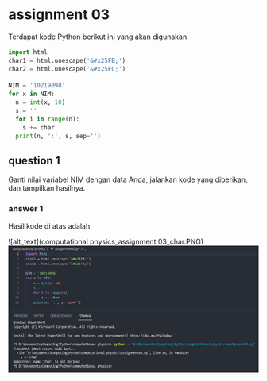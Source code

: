 # assignment 03
Terdapat kode Python berikut ini yang akan digunakan.
```python
import html
char1 = html.unescape('&#x25FB;')
char2 = html.unescape('&#x25FC;')

NIM = '10219098'
for x in NIM:
  n = int(x, 10)
  s = ''
  for i in range(n):
    s += char
  print(n, ':', s, sep='')
```

## question 1
Ganti nilai variabel NIM dengan data Anda, jalankan kode yang diberikan, dan tampilkan hasilnya.

### answer 1
Hasil kode di atas adalah

![alt_text](computational physics_assignment 03_char.PNG)
![alt text](https://github.com/AldianNurAzmar/fi3201-01-2021-2/blob/main/assignments/03/10219098/computational%20physics_assignment%2003_char.png)


